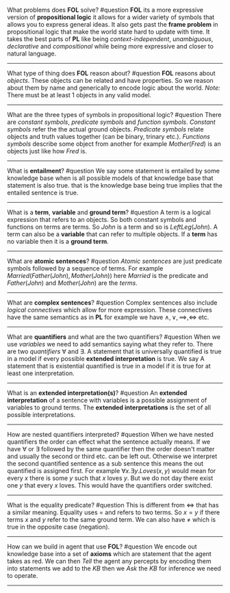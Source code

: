 What problems does **FOL** solve? #question 
	**FOL** its a more expressive version of **propositional logic** it allows for a wider variety of symbols that allows you to express general ideas. It also gets past the **frame problem** in propositional logic that make the world state hard to update with time. It takes the best parts of **PL** like being *context-independent*, *unambiguous*, *declarative* and *compositional* while being more expressive and closer to natural language.

---
What type of thing does **FOL** reason about? #question 
	**FOL** reasons about *objects*. These objects can be related and have properties. So we reason about them by name and generically to encode logic about the world. *Note:* There must be at least 1 objects in any valid model.

---
What are the three types of symbols in propositional logic? #question 
	There are *constant symbols*, *predicate symbols* and *function symbols*. *Constant symbols* refer the the actual ground objects. *Predicate symbols* relate objects and truth values together (can be binary, trinary etc.). *Functions symbols* describe some object from another for example $Mother(Fred)$ is an objects just like how $Fred$ is.

---
What is **entailment**? #question 
	We say some statement is entailed by some knowledge base when is all possible models of that knowledge base that statement is also true. that is the knowledge base being true implies that the entailed sentence is true.

---
What is a **term**, **variable** and **ground term**? #question 
	A term is a logical expression that refers to an objects. So both constant symbols and functions on terms are terms. So $John$ is a term and so is $LeftLeg(John)$. A term can also be a **variable** that can refer to multiple objects. If a **term** has no variable then it is a **ground term**.

---
What are **atomic sentences**? #question 
	*Atomic sentences* are just predicate symbols followed by a sequence of terms. For example $Married(Father(John), Mother(John))$ here $Married$ is the predicate and $Father(John)$ and $Mother(John)$ are the *terms*.

---
What are **complex sentences**? #question 
	Complex sentences also include *logical connectives* which allow for more expression. These connectives have the same semantics as in **PL** for example we have $\land, \lor, \implies, \iff$ etc.

---
What are **quantifiers** and what are the two quantifiers? #question 
	When we use *variables* we need to add semantics saying what they refer to. There are two *quantifiers* $\forall$ and $\exists$. A statement that is universally quantified is true in a model if every possible **extended interpretation** is true. We say A statement that is existential quantified is true in a model if it is true for at least one interpretation.
	
---
What is an **extended interpretation(s)**? #question 
	An **extended interpretation** of a sentence with variables is a possible assignment of variables to ground terms. The **extended interpretations** is the set of all possible interpretations.

---
How are nested quantifiers interpreted? #question 
	When we have nested quantifiers the order can effect what the sentence actually means. If we have $\forall$ or $\exists$ followed by the same quantifier then the order doesn't matter and usually the second or third etc. can be left out. Otherwise we interpret the second quantified sentence as a sub sentence this means the out quantified is assigned first. For example $\forall x. \exists y. Loves(x,y)$ would mean for every $x$ there is some $y$ such that $x$ loves $y$. But we do not day there exist one $y$ that every $x$ loves. This would have the quantifiers order switched.

---
What is the equality predicate? #question 
	This is different from $\iff$ that has a similar meaning. Equality uses $=$ and refers to two terms. So $x=y$ if there terms $x$ and $y$ refer to the same ground term. We can also have $\neq$ which is true in the opposite case (negation).

---
How can we build in agent that use **FOL**? #question 
	We encode out knowledge base into a set of **axioms** which are statement that the agent takes as red. We can then $Tell$ the agent any percepts by encoding them into statements we add to the $KB$ then we $Ask$ the $KB$ for inference we need to operate.

---
